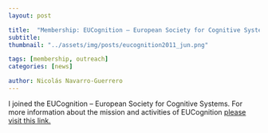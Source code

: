 ```yaml
---
layout: post

title:  "Membership: EUCognition – European Society for Cognitive Systems"
subtitle: 
thumbnail: "../assets/img/posts/eucognition2011_jun.png"

tags: [membership, outreach]
categories: [news]

author: Nicolás Navarro-Guerrero
---
```


I joined the EUCognition &ndash; European Society for Cognitive Systems. For more information about the mission and activities of EUCognition <a href="http://www.vernon.eu/euCognition/" target="_blank">please visit this link.</a>

<!--more-->

